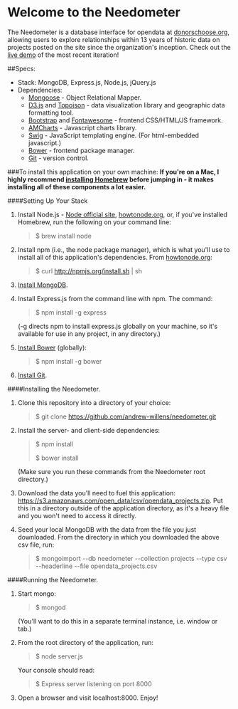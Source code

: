 Welcome to the Needometer
=================

The Needometer is a database interface for opendata at [donorschoose.org](data.donorschose.org), allowing users to explore relationships within 13 years of historic data on projects posted on the site since the organization's inception. Check out the [live demo](needometer.fullstackacademy.com) of the most recent iteration!

##Specs:
- Stack: MongoDB, Express.js, Node.js, jQuery.js
- Dependencies:
  + [Mongoose](http://mongoosejs.com/index.html) - Object Relational Mapper.
  + [D3.js](http://d3js.org/) and [Topojson](https://github.com/mbostock/topojson/wiki) - data visualization library and
      geographic data formatting tool.
  + [Bootstrap](http://getbootstrap.com/) and [Fontawesome](http://fortawesome.github.io/Font-Awesome/) - frontend
      CSS/HTML/JS framework.
  + [AMCharts](http://www.amcharts.com/javascript-charts/) - Javascript charts library.
  + [Swig](http://paularmstrong.github.io/swig/) - JavaScript templating engine. (For html-embedded javascript.)
  + [Bower](http://bower.io/) - frontend package manager.
  + [Git](https://github.com/) - version control.

###To install this application on your own machine:
**If you're on a Mac, I highly recommend [installing Homebrew](http://brew.sh/) before jumping in - it makes installing all of these components a lot easier.**


####Setting Up Your Stack
1. Install Node.js - [Node official site](http://nodejs.org/download/), [howtonode.org](http://howtonode.org/how-to-install-nodejs), or, if you've installed Homebrew, run the following on your command line:

    >$ brew install node


2. Install npm (i.e., the node package manager), which is what you'll use to install all of this application's dependencies.
From [howtonode.org](http://howtonode.org/introduction-to-npm):

    > $ curl http://npmjs.org/install.sh | sh


3. [Install MongoDB](http://docs.mongodb.org/manual/installation/).


4. Install Express.js from the command line with npm. The command:

    > $ npm install -g express

    (-g directs npm to install express.js globally on your machine, so it's available for use in any project, in any directory.)

5. [Install Bower](http://bower.io/) (globally):

    > $ npm install -g bower


6. [Install Git](http://git-scm.com/book/en/Getting-Started-Installing-Git).



####Installing the Needometer.

1. Clone this repository into a directory of your choice:

    > $ git clone https://github.com/andrew-willens/needometer.git

2. Install the server- and client-side dependencies:

    > $ npm install
    >
    > $ bower install

     (Make sure you run these commands from the Needometer root directory.)

3. Download the data you'll need to fuel this application: https://s3.amazonaws.com/open_data/csv/opendata_projects.zip. Put this in a directory outside of the application directory, as it's a heavy file and you won't need to access it directly.

4. Seed your local MongoDB with the data from the file you just downloaded. From the directory in which you downloaded the above csv file, run:

    > $ mongoimport --db needometer --collection projects --type csv --headerline --file opendata_projects.csv


####Running the Needometer.

1. Start mongo:

    > $ mongod

    (You'll want to do this in a separate terminal instance, i.e. window or tab.)

2. From the root directory of the application, run:

    > $ node server.js

    Your console should read:

    > $ Express server listening on port 8000

3. Open a browser and visit localhost:8000. Enjoy!
